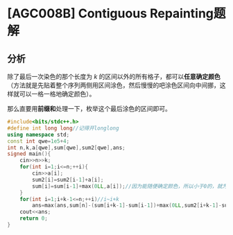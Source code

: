 # [AGC008B] Contiguous Repainting题解

## 分析

除了最后一次染色的那个长度为 $k$ 的区间以外的所有格子，都可以**任意确定颜色**（方法就是先贴着整个序列两侧用区间涂色，然后慢慢的吧涂色区间向中间挪，这样就可以一格一格地确定颜色）。

那么直要用**前缀和**处理一下，枚举这个最后涂色的区间即可。

```cpp
#include<bits/stdc++.h>
#define int long long//记得开longlong
using namespace std;
const int qwe=1e5+4;
int n,k,a[qwe],sum[qwe],sum2[qwe],ans;
signed main(){
	cin>>n>>k;
	for(int i=1;i<=n;++i){
		cin>>a[i];
		sum2[i]=sum2[i-1]+a[i];
		sum[i]=sum[i-1]+max(0LL,a[i]);//因为能随便确定颜色，所以小于0的，就为0 
	}
	for(int i=1;i+k-1<=n;++i)//i~i+k
		ans=max(ans,sum[n]-(sum[i+k-1]-sum[i-1])+max(0LL,sum2[i+k-1]-sum2[i-1]));//一样 
	cout<<ans;
	return 0;
}
```

